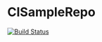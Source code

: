 # CISampleRepo
[![Build Status](https://dev.azure.com/iamrathodmanoj/iamrathodmanoj/_apis/build/status/iamrathodmanoj-ASP.NET-CI?branchName=master)](https://dev.azure.com/iamrathodmanoj/iamrathodmanoj/_build/latest?definitionId=3?branchName=master)

